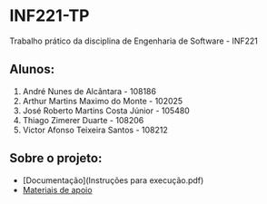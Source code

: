 # INF221-TP
Trabalho prático da disciplina de Engenharia de Software - INF221

## Alunos:
1. André Nunes de Alcântara - 108186
2. Arthur Martins Maximo do Monte - 102025
3. José Roberto Martins Costa Júnior - 105480
4. Thiago Zimerer Duarte - 108206
5. Victor Afonso Teixeira Santos - 108212

## Sobre o projeto:
- [Documentação](Instruções para execução.pdf)
- [Materiais de apoio](REFs.md)
